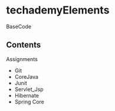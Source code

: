 # techademyElements
BaseCode 
## Contents
Assignments
<ul>
  <li>Git</li>
  <li>CoreJava</li>
  <li>Junit</li>
  <li>Servlet_Jsp</li>
  <li>Hibernate</li>
  <li>Spring Core</li>
</ul>  
